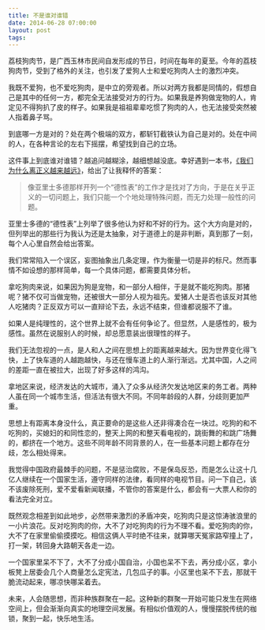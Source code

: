 ```yaml
---
title: 不是谁对谁错
date: 2014-06-28 07:00:00
layout: post
tags:
---
```


荔枝狗肉节，是广西玉林市民间自发形成的节日，时间在每年的夏至。今年的荔枝狗肉节，受到了格外的关注，也引发了爱狗人士和爱吃狗肉人士的激烈冲突。

我既不爱狗，也不爱吃狗肉，是中立的旁观者。所以对两方我都是同情的，假想自己是其中的任何一方，都完全无法接受对方的行为。如果我是养狗做宠物的人，肯定见不得狗扒了皮的样子。如果我是祖祖辈辈吃惯了狗肉的人，也无法接受突然被人指着鼻子骂。

到底哪一方是对的？处在两个极端的双方，都斩钉截铁认为自己是对的。处在中间的人，在各种言论的左右下摇摆，希望找到自己的立场。

这件事上到底谁对谁错？越追问越糊涂，越细想越没底。幸好遇到一本书，[《我们为什么离正义越来越远》](http://www.duokan.com/book/34052)，给出了让我释怀的答案：

> 像亚里士多德那样开列一个“德性表”的工作才是找对了方向，于是在关乎正义的一切问题上，我们只能一个个地处理特殊问题，而无力处理一般性的问题。

亚里士多德的“德性表”上列举了很多他认为好和不好的行为。这个大方向是对的，但列举出的那些行为我认为还是太抽象，对于道德上的是非判断，真到那了一刻，每个人心里自然会给出答案。

我们常常陷入一个误区，妄图抽象出几条定理，作为衡量一切是非的标尺。然而事情不如设想的那样简单，每一个具体问题，都需要具体分析。

拿吃狗肉来说，如果因为狗是宠物，和一部分人相伴，于是就不能吃狗肉。那猪呢？猪不仅可当做宠物，还被很大一部分人视为祖先。爱猪人士是否也该反对其他人吃猪肉？正反双方可以一直辩论下去，永远不结束，但谁都说服不了谁。

如果人是纯理性的，这个世界上就不会有任何争论了。但显然，人是感性的，极为感性。虽然在说服别人的时候，却总愿意装出很理性的样子。

我们无法忽视的一点，是人和人之间在思想上的距离越来越大。因为世界变化得飞快，上了快车道的人越跑越快，与还在慢车道上的人渐行渐远。尤其中国，人之间的差距一直在被拉大，出现了好多这样的鸿沟。

拿地区来说，经济发达的大城市，涌入了众多从经济欠发达地区来的务工者。两种人虽在同一个城市生活，但活法有很大不同。不同年龄段的人群，分歧则更加严重。

思想上有距离本身没什么，真正要命的是这些人还非得凑合在一块过。吃狗的和不吃狗的，买媳妇的和同性恋的，整天上网的和整天看电视的，跳街舞的和跳广场舞的，都挤在一个地方。这些不同年龄不同背景的人，在一些基本问题上都存在分歧，怎么相处得来。

我觉得中国政府最棘手的问题，不是惩治腐败，不是保岛反恐，而是怎么让这十几亿人继续在一个国家生活，遵守同样的法律，看同样的电视节目。问一下自己，该不该废除死刑，爱不爱看新闻联播，不管你的答案是什么，都会有一大票人和你的看法完全对立。

既然观念相差到如此地步，必然带来激烈的矛盾冲突，吃狗肉只是这惊涛骇浪里的一小片浪花。反对吃狗肉的你，大不了对吃狗肉的行为不理不看。爱吃狗肉的你，大不了在家里偷偷摸摸吃。相信这俩人平时绝不往来，就算哪天冤家路窄撞上了，打一架，转回身大路朝天各走一边。

一个国家里呆不下了，大不了分成小国自治，小国也呆不下去，再分成小区，拿小板凳上居委会几个人商量怎么定宪法，几包瓜子的事。小区里也呆不下去，那就干脆流动起来，哪凉快哪呆着去。

未来，人会随思想，而非种族群聚在一起。这种新的群聚一开始可能只发生在网络空间上，但会渐渐向真实的地理空间发展。有相似价值观的人，慢慢摆脱传统的枷锁，聚到一起，快乐地生活。
